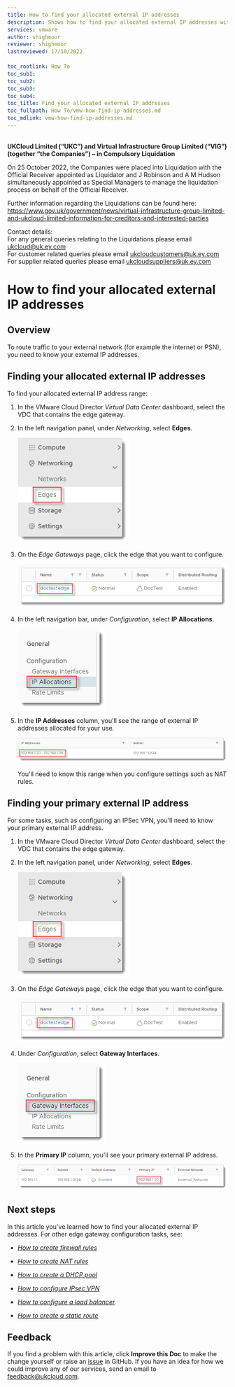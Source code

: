 ```yaml
---
title: How to find your allocated external IP addresses
description: Shows how to find your allocated external IP addresses within the VMware Cloud Director tenant portal
services: vmware
author: shighmoor
reviewer: shighmoor
lastreviewed: 17/10/2022

toc_rootlink: How To
toc_sub1:
toc_sub2:
toc_sub3:
toc_sub4:
toc_title: Find your allocated external IP addresses
toc_fullpath: How To/vmw-how-find-ip-addresses.md
toc_mdlink: vmw-how-find-ip-addresses.md
---
```


<br>**UKCloud Limited (“UKC”) and Virtual Infrastructure Group Limited (“VIG”) (together “the Companies”) – in Compulsory Liquidation**

On 25 October 2022, the Companies were placed into Liquidation with the Official Receiver appointed as Liquidator and J Robinson and A M Hudson simultaneously appointed as Special Managers to manage the liquidation process on behalf of the Official Receiver.

Further information regarding the Liquidations can be found here: <https://www.gov.uk/government/news/virtual-infrastructure-group-limited-and-ukcloud-limited-information-for-creditors-and-interested-parties>

Contact details:<br>
For any general queries relating to the Liquidations please email <ukcloud@uk.ey.com><br>
For customer related queries please email <ukcloudcustomers@uk.ey.com><br>
For supplier related queries please email <ukcloudsuppliers@uk.ey.com>

# How to find your allocated external IP addresses

## Overview

To route traffic to your external network (for example the internet or PSN), you need to know your  external IP addresses.

## Finding your allocated external IP addresses

To find your allocated external IP address range:

1. In the VMware Cloud Director *Virtual Data Center* dashboard, select the VDC that contains the edge gateway.

2. In the left navigation panel, under *Networking*, select **Edges**.

    ![Edges menu option in VMware Cloud Director](images/vmw-mnu-edges-vcd10.3.png)

3. On the *Edge Gateways* page, click the edge that you want to configure.

   ![Select edge gateway](images/vmw-edge-select.png)

4. In the left navigation bar, under *Configuration*, select **IP Allocations**.

    ![IP Allocations menu option](images/vmw-vcd10.1-mnu-edge-ips.png)

5. In the **IP Addresses** column, you'll see the range of external IP addresses allocated for your use.

    ![Allocated IP addresses](images/vmw-vcd10.1-allocated-ips.png)

    You'll need to know this range when you configure settings such as NAT rules.

## Finding your primary external IP address

For some tasks, such as configuring an IPSec VPN, you'll need to know your primary external IP address.

1. In the VMware Cloud Director *Virtual Data Center* dashboard, select the VDC that contains the edge gateway.

2. In the left navigation panel, under *Networking*, select **Edges**.

    ![Edges menu option in VMware Cloud Director](images/vmw-mnu-edges-vcd10.3.png)

3. On the *Edge Gateways* page, click the edge that you want to configure.

   ![Select edge gateway](images/vmw-edge-select.png)

4. Under *Configuration*, select **Gateway Interfaces**.

    ![IP Allocations menu option](images/vmw-vcd10.1-mnu-edge-gateway.png)

5. In the **Primary IP** column, you'll see your primary external IP address.

    ![Primary external IP address](images/vmw-vcd10.1-primary-ip.png)

## Next steps

In this article you've learned how to find your allocated external IP addresses. For other edge gateway configuration tasks, see:

- [*How to create firewall rules*](vmw-how-create-firewall-rules.md)

- [*How to create NAT rules*](vmw-how-create-nat-rules.md)

- [*How to create a DHCP pool*](vmw-how-create-dhcp-pool.md)

- [*How to configure IPsec VPN*](vmw-how-configure-ipsec-vpn.md)

- [*How to configure a load balancer*](vmw-how-configure-load-balancer.md)

- [*How to create a static route*](vmw-how-create-static-route.md)

## Feedback

If you find a problem with this article, click **Improve this Doc** to make the change yourself or raise an [issue](https://github.com/UKCloud/documentation/issues) in GitHub. If you have an idea for how we could improve any of our services, send an email to <feedback@ukcloud.com>.
